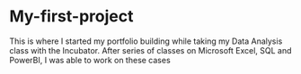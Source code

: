 # My-first-project
This is where I started my portfolio building while taking my Data Analysis class with the Incubator. After series of classes on Microsoft Excel, SQL and PowerBI, I was able to work on these cases
